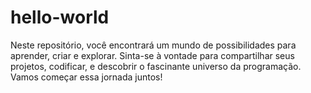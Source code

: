 # hello-world
Neste repositório, você encontrará um mundo de possibilidades para aprender, criar e explorar. Sinta-se à vontade para compartilhar seus projetos, codificar, e descobrir o fascinante universo da programação. Vamos começar essa jornada juntos!
